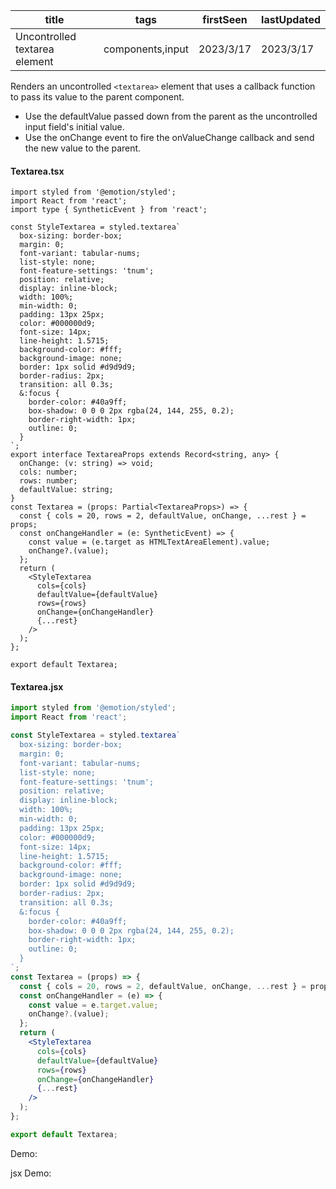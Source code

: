 | title                         | tags             | firstSeen | lastUpdated |
| ----------------------------- | ---------------- | --------- | ----------- |
| Uncontrolled textarea element | components,input | 2023/3/17 | 2023/3/17   |

Renders an uncontrolled `<textarea>` element that uses a callback function to pass its value to the parent component.

- Use the defaultValue passed down from the parent as the uncontrolled input field's initial value.
- Use the onChange event to fire the onValueChange callback and send the new value to the parent.

#### Textarea.tsx

```tsx | pure
import styled from '@emotion/styled';
import React from 'react';
import type { SyntheticEvent } from 'react';

const StyleTextarea = styled.textarea`
  box-sizing: border-box;
  margin: 0;
  font-variant: tabular-nums;
  list-style: none;
  font-feature-settings: 'tnum';
  position: relative;
  display: inline-block;
  width: 100%;
  min-width: 0;
  padding: 13px 25px;
  color: #000000d9;
  font-size: 14px;
  line-height: 1.5715;
  background-color: #fff;
  background-image: none;
  border: 1px solid #d9d9d9;
  border-radius: 2px;
  transition: all 0.3s;
  &:focus {
    border-color: #40a9ff;
    box-shadow: 0 0 0 2px rgba(24, 144, 255, 0.2);
    border-right-width: 1px;
    outline: 0;
  }
`;
export interface TextareaProps extends Record<string, any> {
  onChange: (v: string) => void;
  cols: number;
  rows: number;
  defaultValue: string;
}
const Textarea = (props: Partial<TextareaProps>) => {
  const { cols = 20, rows = 2, defaultValue, onChange, ...rest } = props;
  const onChangeHandler = (e: SyntheticEvent) => {
    const value = (e.target as HTMLTextAreaElement).value;
    onChange?.(value);
  };
  return (
    <StyleTextarea
      cols={cols}
      defaultValue={defaultValue}
      rows={rows}
      onChange={onChangeHandler}
      {...rest}
    />
  );
};

export default Textarea;
```

#### Textarea.jsx

```jsx | pure
import styled from '@emotion/styled';
import React from 'react';

const StyleTextarea = styled.textarea`
  box-sizing: border-box;
  margin: 0;
  font-variant: tabular-nums;
  list-style: none;
  font-feature-settings: 'tnum';
  position: relative;
  display: inline-block;
  width: 100%;
  min-width: 0;
  padding: 13px 25px;
  color: #000000d9;
  font-size: 14px;
  line-height: 1.5715;
  background-color: #fff;
  background-image: none;
  border: 1px solid #d9d9d9;
  border-radius: 2px;
  transition: all 0.3s;
  &:focus {
    border-color: #40a9ff;
    box-shadow: 0 0 0 2px rgba(24, 144, 255, 0.2);
    border-right-width: 1px;
    outline: 0;
  }
`;
const Textarea = (props) => {
  const { cols = 20, rows = 2, defaultValue, onChange, ...rest } = props;
  const onChangeHandler = (e) => {
    const value = e.target.value;
    onChange?.(value);
  };
  return (
    <StyleTextarea
      cols={cols}
      defaultValue={defaultValue}
      rows={rows}
      onChange={onChangeHandler}
      {...rest}
    />
  );
};

export default Textarea;
```

Demo:

<code src="./Demo.tsx" id="textareaTsxDemo"></code>

jsx Demo:

<code src="./jsx/Demo.jsx" id="textareaJsxDemo"></code>
